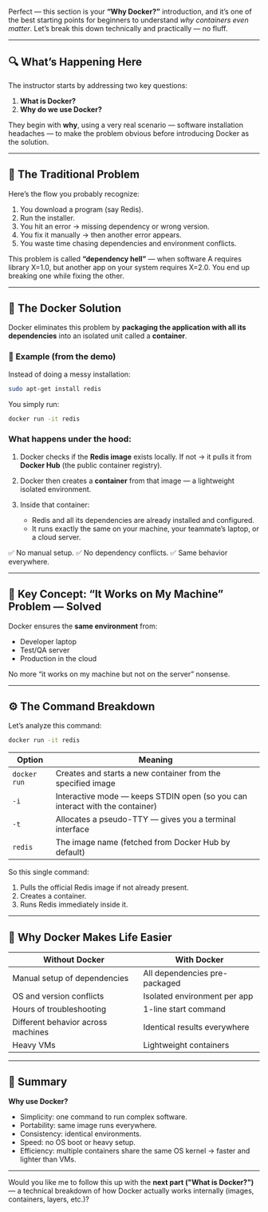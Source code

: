 Perfect — this section is your **“Why Docker?”** introduction, and it’s one of the best starting points for beginners to understand *why containers even matter*. Let’s break this down technically and practically — no fluff.

---

## 🔍 What’s Happening Here

The instructor starts by addressing two key questions:

1. **What is Docker?**
2. **Why do we use Docker?**

They begin with **why**, using a very real scenario — software installation headaches — to make the problem obvious before introducing Docker as the solution.

---

## 🧩 The Traditional Problem

Here’s the flow you probably recognize:

1. You download a program (say Redis).
2. Run the installer.
3. You hit an error → missing dependency or wrong version.
4. You fix it manually → then another error appears.
5. You waste time chasing dependencies and environment conflicts.

This problem is called **“dependency hell”** — when software A requires library X=1.0, but another app on your system requires X=2.0. You end up breaking one while fixing the other.

---

## 🚀 The Docker Solution

Docker eliminates this problem by **packaging the application with all its dependencies** into an isolated unit called a **container**.

### 🔹 Example (from the demo)

Instead of doing a messy installation:

```bash
sudo apt-get install redis
```

You simply run:

```bash
docker run -it redis
```

### What happens under the hood:

1. Docker checks if the **Redis image** exists locally.
   If not → it pulls it from **Docker Hub** (the public container registry).
2. Docker then creates a **container** from that image — a lightweight isolated environment.
3. Inside that container:

   * Redis and all its dependencies are already installed and configured.
   * It runs exactly the same on your machine, your teammate’s laptop, or a cloud server.

✅ No manual setup.
✅ No dependency conflicts.
✅ Same behavior everywhere.

---

## 🧠 Key Concept: “It Works on My Machine” Problem — Solved

Docker ensures the **same environment** from:

* Developer laptop
* Test/QA server
* Production in the cloud

No more “it works on my machine but not on the server” nonsense.

---

## ⚙️ The Command Breakdown

Let’s analyze this command:

```bash
docker run -it redis
```

| Option       | Meaning                                                                      |
| ------------ | ---------------------------------------------------------------------------- |
| `docker run` | Creates and starts a new container from the specified image                  |
| `-i`         | Interactive mode — keeps STDIN open (so you can interact with the container) |
| `-t`         | Allocates a pseudo-TTY — gives you a terminal interface                      |
| `redis`      | The image name (fetched from Docker Hub by default)                          |

So this single command:

1. Pulls the official Redis image if not already present.
2. Creates a container.
3. Runs Redis immediately inside it.

---

## 🧱 Why Docker Makes Life Easier

| Without Docker                     | With Docker                   |
| ---------------------------------- | ----------------------------- |
| Manual setup of dependencies       | All dependencies pre-packaged |
| OS and version conflicts           | Isolated environment per app  |
| Hours of troubleshooting           | 1-line start command          |
| Different behavior across machines | Identical results everywhere  |
| Heavy VMs                          | Lightweight containers        |

---

## 🧩 Summary

**Why use Docker?**

* Simplicity: one command to run complex software.
* Portability: same image runs everywhere.
* Consistency: identical environments.
* Speed: no OS boot or heavy setup.
* Efficiency: multiple containers share the same OS kernel → faster and lighter than VMs.

---

Would you like me to follow this up with the **next part ("What is Docker?")** — a technical breakdown of how Docker actually works internally (images, containers, layers, etc.)?
